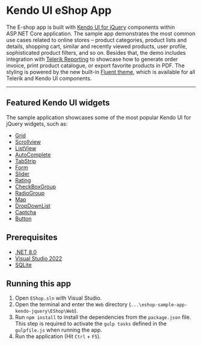 # Kendo UI eShop App

The E-shop app is built with <a href="https://www.telerik.com/kendo-ui" target="_blank">Kendo UI for jQuery</a> components within ASP.NET Core application. The sample app demonstrates the most common use cases related to online stores – product categories, product lists and details, shopping cart, similar and recently viewed products, user profile, sophisticated product filters, and so on. Besides that, the demo includes integration with <a href="https://www.telerik.com/products/reporting.aspx" target="_blank">Telerik Reporting</a> to showcase how to generate order invoice, print product catalogue, or export favorite products in PDF. The styling is powered by the new built-in <a href="https://docs.telerik.com/kendo-ui/styles-and-layout/sass-themes/overview" target="_blank">Fluent theme</a>, which is available for all Telerik and Kendo UI components.


----------

## Featured Kendo UI widgets

The sample application showcases some of the most popular Kendo UI for jQuery widgets, such as:

 - [Grid][1]
 - [Scrollview][2]
 - [ListView][3]
 - [AutoComplete][4]
 - [TabStrip][5]
 - [Form][6]
 - [Slider][7]
 - [Rating][8]
 - [CheckBoxGroup][9]
 - [RadioGroup][10]
 - [Map][11]
 - [DropDownList][12]
 - [Captcha][13]
 - [Button][14]


  [1]: https://demos.telerik.com/kendo-ui/grid
  [2]: https://demos.telerik.com/kendo-ui/scrollview
  [3]: https://demos.telerik.com/kendo-ui/listview
  [4]: https://demos.telerik.com/kendo-ui/autocomplete
  [5]: https://demos.telerik.com/kendo-ui/tabstrip
  [6]: https://demos.telerik.com/kendo-ui/form
  [7]: https://demos.telerik.com/kendo-ui/slider
  [8]: https://demos.telerik.com/kendo-ui/rating
  [9]: https://demos.telerik.com/kendo-ui/checkboxgroup
  [10]: https://demos.telerik.com/kendo-ui/radiogroup
  [11]: https://demos.telerik.com/kendo-ui/map
  [12]: https://demos.telerik.com/kendo-ui/dropdownlist
  [13]: https://demos.telerik.com/kendo-ui/captcha
  [14]: https://demos.telerik.com/kendo-ui/button
  
## Prerequisites

 - [.NET 8.0][15]
 - [Visual Studio 2022][16]
 - [SQLite][17]

[15]: https://dotnet.microsoft.com/en-us/download/dotnet/6.0
[16]: https://visualstudio.microsoft.com/downloads/
[17]: https://www.sqlite.org/

## Running this app

1. Open `EShop.sln` with Visual Studio.
1. Open the terminal and enter the `Web` directory (`...\eshop-sample-app-kendo-jquery\EShop\Web`).
1. Run `npm install` to install the dependencies from the `package.json` file. This step is required to activate the `gulp tasks` defined in the `gulpfile.js` when running the app. 
1. Run the application (Hit `Ctrl` + `F5`).